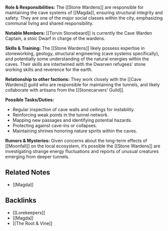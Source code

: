 **Role & Responsibilities:** The [[Stone Wardens]] are responsible for maintaining the cave systems of [[Magda]], ensuring structural integrity and safety. They are one of the major social classes within the city, emphasizing communal living and shared responsibility. 

**Notable Members:** [[Torvin Stonebeard]] is currently the Cave Warden Captain, a stoic Dwarf in charge of the wardens.

**Skills & Training:**  The [[Stone Wardens]] likely possess expertise in stoneworking, geology, structural engineering (cave systems specifically), and potentially some understanding of the natural energies within the caves. Their skills are intertwined with the Dwarven refugees’ stone working skills and reverence for the earth. 

**Relationship to other factions:** They work closely with the [[Cave Wardens]] guild who are responsible for maintaining the tunnels, and likely collaborate with artisans from the [[Stonecarvers’ Guild]].

**Possible Tasks/Duties:**
*   Regular inspection of cave walls and ceilings for instability.
*   Reinforcing weak points in the tunnel network.
*   Mapping new passages and identifying potential hazards.
*   Protecting against cave-ins or collapses.
*   Maintaining shrines honoring nature spirits within the caves.

**Rumors & Mysteries:** Given concerns about the long-term effects of [[Moonfall]] on the local ecosystem, it’s possible the [[Stone Wardens]] are investigating strange energy fluctuations and reports of unusual creatures emerging from deeper tunnels. 


## Related Notes
- [[Magda]]

## Backlinks
- [[Lorekeepers]]
- [[Magda]]
- [[The Root & Vine]]